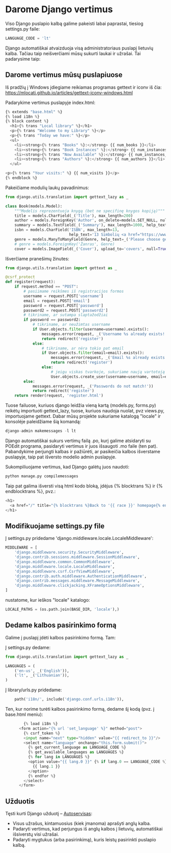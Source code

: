 # Darome Django vertimus
Viso Django puslapio kalbą galime pakeisti labai paprastai, tiesiog settings.py faile:
```python
LANGUAGE_CODE = 'lt'
```
Django automatiškai atvaizduoja visą administratoriaus puslapį lietuvių kalba. Tačiau taip neišverčiami mūsų sukurti laukai ir užrašai. Tai padarysime taip:

## Darome vertimus mūsų puslapiuose
Iš pradžių į Windows įdiegiame reikiamas programas gettext ir iconv iš čia: https://mlocati.github.io/articles/gettext-iconv-windows.html

Padarykime vertimus puslapyje index.html:
```python
{% extends "base.html" %}
{% load i18n %}
{% block content %}
  <h1>{% trans "Local library" %}</h1>
  <p>{% trans "Welcome to my Library" %}</p>
  <p>{% trans "Today we have:" %}</p>
  <ul>
    <li><strong>{% trans "Books" %}:</strong> {{ num_books }}</li>
    <li><strong>{% trans "Book Instances" %}:</strong> {{ num_instances }}</li>
    <li><strong>{% trans "Now Available" %}:</strong> {{ num_instances_available }}</li>
    <li><strong>{% trans "Authors" %}:</strong> {{ num_authors }}</li>
  </ul>

<p>{% trans "Your visits:" %} {{ num_visits }}</p>
{% endblock %}
```
Pakeičiame modulių laukų pavadinimus:
```python
from django.utils.translation import gettext_lazy as _

class Book(models.Model):
    """Modelis reprezentuoja knygą (bet ne specifinę knygos kopiją)"""
    title = models.CharField(_('Title'), max_length=200)
    author = models.ForeignKey('Author', on_delete=models.SET_NULL, null=True, related_name='books')
    summary = models.TextField(_('Summary'), max_length=1000, help_text=_('Shot book summary'))
    isbn = models.CharField('ISBN', max_length=13,
                            help_text='13 Simbolių <a href="https://www.isbn-international.org/content/what-isbn">ISBN kodas</a>')
    genre = models.ManyToManyField(Genre, help_text=_('Please choose genres'))
    # genre = models.ForeignKey('Žanras', Genre)
    cover = models.ImageField(_('Cover'), upload_to='covers', null=True)
```
Išverčiame pranešimų žinutes:
```python
from django.utils.translation import gettext as _

@csrf_protect
def register(request):
    if request.method == "POST":
        # pasiimame reikšmes iš registracijos formos
        username = request.POST['username']
        email = request.POST['email']
        password = request.POST['password']
        password2 = request.POST['password2']
        # tikriname, ar sutampa slaptažodžiai
        if password == password2:
            # tikriname, ar neužimtas username
            if User.objects.filter(username=username).exists():
                messages.error(request, _('Username %s already exists!') % username)
                return redirect('register')
            else:
                # tikriname, ar nėra tokio pat email
                if User.objects.filter(email=email).exists():
                    messages.error(request, _('Email %s already exists!') % email)
                    return redirect('register')
                else:
                    # jeigu viskas tvarkoje, sukuriame naują vartotoją
                    User.objects.create_user(username=username, email=email, password=password)
        else:
            messages.error(request, _('Passwords do not match!'))
            return redirect('register')
    return render(request, 'register.html')
```
Tuose failuose, kuriuos django leidžia vieną kartą (models.py, forms.py) reikėtų importuoti gettext_lazy, tuose, kuriuos naudoja nuolat, pvz views.py, importuojame gettext. Dabar mūsų projekte sukuriame katalogą "locale" ir konsolėje paleidžiame šią komandą:
```python
django-admin makemessages -l lt
```
Django automatiškai sukurs vertimų failą .po, kurį galime atsidaryti su POEdit programa, pasidaryti vertimus ir juos išsaugoti .mo faile (ten pat). Pabandykime perjungti kalbas ir pažiūrėti, ar pasikeičia kalbos išverstame puslapyje, taip pat išversto modelio admin puslapyje.

Sukompiliuojame vertimus, kad Django galėtų juos naudoti:
```python
python manage.py compilemessages
```
Taip pat galima išversti visą html kodo bloką, įdėjus {% blocktrans %} ir {% endblocktrans %}, pvz.:
```python
<h1>
  <a href="/" title="{% blocktrans %}Back to '{{ race }}' homepage{% endblocktrans %}">{{ race }}</a>
</h1>
```
## Modifikuojame settings.py file
Į settings.py pridedame 'django.middleware.locale.LocaleMiddleware':
```python
MIDDLEWARE = [
    'django.middleware.security.SecurityMiddleware',
    'django.contrib.sessions.middleware.SessionMiddleware',
    'django.middleware.common.CommonMiddleware',
    'django.middleware.locale.LocaleMiddleware',
    'django.middleware.csrf.CsrfViewMiddleware',
    'django.contrib.auth.middleware.AuthenticationMiddleware',
    'django.contrib.messages.middleware.MessageMiddleware',
    'django.middleware.clickjacking.XFrameOptionsMiddleware',
]
```
nustatome, kur ieškos "locale" katalogo:

```python
LOCALE_PATHS = (os.path.join(BASE_DIR, 'locale'),)
```
## Dedame kalbos pasirinkimo formą
Galime į puslapį įdėti kalbos pasirinkimo formą. Tam:

Į settings.py dedame:
```python
from django.utils.translation import gettext_lazy as _

LANGUAGES = (
    ('en-us', _('English')),
    ('lt', _('Lithuanian')),
)
```
Į library/urls.py pridedame:
```python
    path('i18n/', include('django.conf.urls.i18n')),
```
Ten, kur norime turėti kalbos pasirinkimo formą, dedame šį kodą (pvz. į base.html meniu):
```python
        {% load i18n %}
      <form action="{% url 'set_language' %}" method="post">
        {% csrf_token %}
        <input name="next" type="hidden" value="{{ redirect_to }}"/>
        <select name="language" onchange="this.form.submit()">
          {% get_current_language as LANGUAGE_CODE %}
          {% get_available_languages as LANGUAGES %}
          {% for lang in LANGUAGES %}
          <option value="{{ lang.0 }}" {% if lang.0 == LANGUAGE_CODE %} selected="selected" {% endif %}>
            {{ lang.1 }}
          </option>
          {% endfor %}
        </select>
      </form>
```

## Užduotis
Tęsti kurti Django užduotį – [Autoservisas](https://github.com/StasysC/Python-2lvl/blob/master/Django/Autoservisas.md):

* Visus užrašus, kintamuosius (kiek įmanoma) aprašyti anglų kalba.
* Padaryti vertimus, kad perjungus iš anglų kalbos į lietuvių, automatiškai išsiverstų visi užrašai.
* Padaryti mygtukus (arba pasirinkimą), kuris leistų pasirinkti puslapio kalbą.

